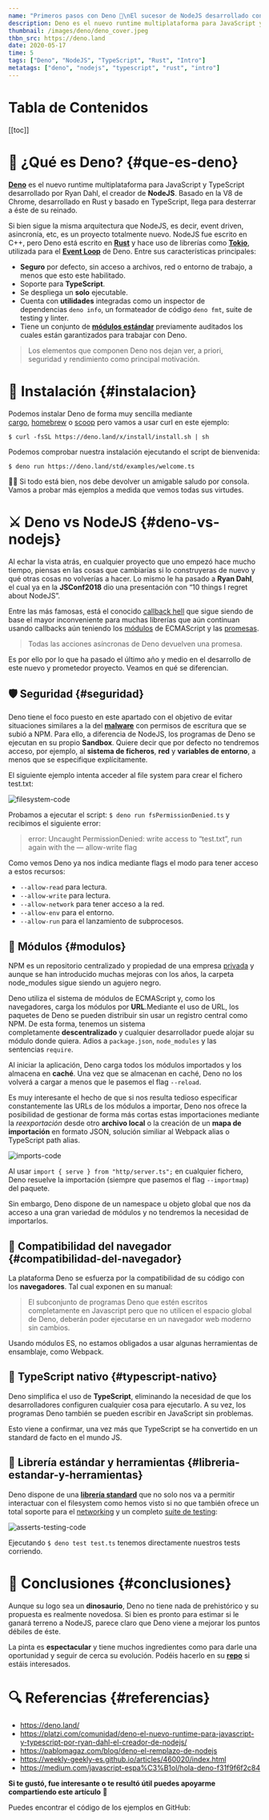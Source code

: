 ```yaml
---
name: "Primeros pasos con Deno 🦕\nEl sucesor de NodeJS desarrollado con Rust y TypeScript"
description: Deno es el nuevo runtime multiplataforma para JavaScript y TypeScript desarrollado por Ryan Dahl, el creador de NodeJS. Basado en la V8 de Chrome, desarrollado en Rust y basado en TypeScript, llega para desterrar a éste de su reinado.
thumbnail: /images/deno/deno_cover.jpeg
thbn_src: https://deno.land
date: 2020-05-17
time: 5
tags: ["Deno", "NodeJS", "TypeScript", "Rust", "Intro"]
metatags: ["deno", "nodejs", "typescript", "rust", "intro"]
---
```


<h1>Tabla de Contenidos</h1>

[[toc]]

<Separator/>

# 🤔 ¿Qué es Deno? {#que-es-deno}

**[Deno](https://deno.land/)** es el nuevo runtime multiplataforma para JavaScript y TypeScript desarrollado por Ryan Dahl, el creador de **NodeJS**. Basado en la V8 de Chrome, desarrollado en Rust y basado en TypeScript, llega para desterrar a éste de su reinado.

Si bien sigue la misma arquitectura que NodeJS, es decir, event driven, asincronía, etc, es un proyecto totalmente nuevo. NodeJS fue escrito en C++, pero Deno está escrito en **[Rust](https://www.rust-lang.org/)** y hace uso de librerías como **[Tokio](https://github.com/tokio-rs/tokio)**, utilizada para el **[Event Loop](https://nodejs.org/uk/docs/guides/event-loop-timers-and-nexttick/)** de Deno. Entre sus características principales:

- **Seguro** por defecto, sin acceso a archivos, red o entorno de trabajo, a menos que esto este habilitado.
- Soporte para **TypeScript**.
- Se despliega un **solo** ejecutable.
- Cuenta con **utilidades** integradas como un inspector de dependencias `deno info`, un formateador de código `deno fmt`, suite de testing y linter.
- Tiene un conjunto de **[módulos estándar](https://deno.land/std)** previamente auditados los cuales están garantizados para trabajar con Deno.

> Los elementos que componen Deno nos dejan ver, a priori, seguridad y rendimiento como principal motivación.

<Separator/>

# 🔌 Instalación {#instalacion}

Podemos instalar Deno de forma muy sencilla mediante [cargo](https://doc.rust-lang.org/cargo/), [homebrew](https://formulae.brew.sh/formula/deno) o [scoop](https://scoop.sh/) pero vamos a usar curl en este ejemplo:

`$ curl -fsSL https://deno.land/x/install/install.sh | sh`

Podemos comprobar nuestra instalación ejecutando el script de bienvenida:

`$ deno run https://deno.land/std/examples/welcome.ts`

👋🏻 Si todo está bien, nos debe devolver un amigable saludo por consola. Vamos a probar más ejemplos a medida que vemos todas sus virtudes.

<Separator/>

# ⚔️ Deno vs NodeJS {#deno-vs-nodejs}

Al echar la vista atrás, en cualquier proyecto que uno empezó hace mucho tiempo, piensas en las cosas que cambiarías si lo construyeras de nuevo y qué otras cosas no volverías a hacer. Lo mismo le ha pasado a **Ryan Dahl**, el cual ya en la **JSConf2018** dio una presentación con “10 things I regret about NodeJS”.

 <!-- <YouTube src="https://www.youtube.com/watch?v=M3BM9TB-8yA" /> -->

Entre las más famosas, está el conocido [callback hell](http://callbackhell.com/) que sigue siendo de base el mayor inconveniente para muchas librerías que aún continuan usando callbacks aún teniendo los [módulos](https://developer.mozilla.org/es/docs/Web/JavaScript/Referencia/Sentencias/import) de ECMAScript y las [promesas](https://developer.mozilla.org/es/docs/Web/JavaScript/Referencia/Objetos_globales/Promise).

> Todas las acciones asíncronas de Deno devuelven una promesa.

Es por ello por lo que ha pasado el último año y medio en el desarrollo de este nuevo y prometedor proyecto. Veamos en qué se diferencian.

<Separator/>

## 🛡 Seguridad {#seguridad}

Deno tiene el foco puesto en este apartado con el objetivo de evitar situaciones similares a la del **[malware](https://blog.npmjs.org/post/163723642530/crossenv-malware-on-the-npm-registry)** con permisos de escritura que se subió a NPM. Para ello, a diferencia de NodeJS, los programas de Deno se ejecutan en su propio **Sandbox**. Quiere decir que por defecto no tendremos acceso, por ejemplo, al **sistema de ficheros**, **red** y **variables de entorno**, a menos que se especifique explícitamente.

El siguiente ejemplo intenta acceder al file system para crear el fichero test.txt:

![filesystem-code](/images/deno/filesystem-code.png "filesystem-code")

Probamos a ejecutar el script: `$ deno run fsPermissionDenied.ts` y recibimos el siguiente error:

> error: Uncaught PermissionDenied: write access to “test.txt”, run again with the — allow-write flag
> 

Como vemos Deno ya nos indica mediante flags el modo para tener acceso a estos recursos:

- `--allow-read` para lectura.
- `--allow-write` para lectura.
- `--allow-network` para tener acceso a la red.
- `--allow-env` para el entorno.
- `--allow-run` para el lanzamiento de subprocesos.

<Separator/>

## 🧱 Módulos {#modulos}

NPM es un repositorio centralizado y propiedad de una empresa [privada](http://joyent.com/) y aunque se han introducido muchas mejoras con los años, la carpeta node_modules sigue siendo un agujero negro.

Deno utiliza el sistema de módulos de ECMAScript y, como los navegadores, carga los módulos por **URL**.Mediante el uso de URL, los paquetes de Deno se pueden distribuir sin usar un registro central como NPM. De esta forma, tenemos un sistema completamente **descentralizado** y cualquier desarrollador puede alojar su módulo donde quiera. Adios a `package.json`, `node_modules` y las sentencias `require`.

Al iniciar la aplicación, Deno carga todos los módulos importados y los almacena en **caché**. Una vez que se almacenan en caché, Deno no los volverá a cargar a menos que le pasemos el flag `--reload`.

Es muy interesante el hecho de que si nos resulta tedioso especificar constantemente las URLs de los módulos a importar, Deno nos ofrece la posibilidad de gestionar de forma más cortas estas importaciones mediante la *reexportación* desde otro **archivo local** o la creación de un **mapa de importación** en formato JSON, solución similiar al Webpack alias o TypeScript path alias.

![imports-code](/images/deno/imports-code.png "imports-code")

Al usar `import { serve } from "http/server.ts";` en cualquier fichero, Deno resuelve la importación (siempre que pasemos el flag `--importmap`) del paquete.

Sin embargo, Deno dispone de un namespace u objeto global que nos da acceso a una gran variedad de módulos y no tendremos la necesidad de importarlos.

<Separator/>

## 🤝 Compatibilidad del navegador {#compatibilidad-del-navegador}

La plataforma Deno se esfuerza por la compatibilidad de su código con los **navegadores**. Tal cual exponen en su manual:

> El subconjunto de programas Deno que estén escritos completamente en Javascript pero que no utilicen el espacio global de Deno, deberán poder ejecutarse en un navegador web moderno sin cambios.
> 

Usando módulos ES, no estamos obligados a usar algunas herramientas de ensamblaje, como Webpack.

<Separator/>

## 🧬 TypeScript nativo {#typescript-nativo}

Deno simplifica el uso de **TypeScript**, eliminando la necesidad de que los desarrolladores configuren cualquier cosa para ejecutarlo. A su vez, los programas Deno también se pueden escribir en JavaScript sin problemas.

Esto viene a confirmar, una vez más que TypeScript se ha convertido en un standard de facto en el mundo JS.

<Separator/>

## 🧰 Librería estándar y herramientas {#libreria-estandar-y-herramientas}

Deno dispone de una **[librería standard](https://deno.land/std/)** que no solo nos va a permitir interactuar con el filesystem como hemos visto si no que también ofrece un total soporte para el [networking](https://deno.land/std/http/) y un completo [suite de testing](https://deno.land/std/testing):

![asserts-testing-code](/images/deno/asserts-testing-code.png "asserts-testing-code")

Ejecutando `$ deno test test.ts` tenemos directamente nuestros tests corriendo.

<Separator/>

# 🎉 Conclusiones {#conclusiones}

Aunque su logo sea un **dinosaurio**, Deno no tiene nada de prehistórico y su propuesta es realmente novedosa. Si bien es pronto para estimar si le ganará terreno a NodeJS, parece claro que Deno viene a mejorar los puntos débiles de éste.

La pinta es **espectacular** y tiene muchos ingredientes como para darle una oportunidad y seguir de cerca su evolución. Podéis hacerlo en su **[repo](https://github.com/denoland/deno)** si estáis interesados.

<Separator/>

# 🔍 Referencias {#referencias}

- https://deno.land/
- https://platzi.com/comunidad/deno-el-nuevo-runtime-para-javascript-y-typescript-por-ryan-dahl-el-creador-de-nodejs/
- https://pablomagaz.com/blog/deno-el-remplazo-de-nodejs
- https://weekly-geekly-es.github.io/articles/460020/index.html
- https://medium.com/javascript-espa%C3%B1ol/hola-deno-f31f9f6f2c84

<Separator/>

**Si te gustó, fue interesante o te resultó útil puedes apoyarme compartiendo este artículo** 🙂

Puedes encontrar el código de los ejemplos en GitHub:

<!-- <LinkPreview url="https://github.com/ManuRua/deno-intro" /> -->
